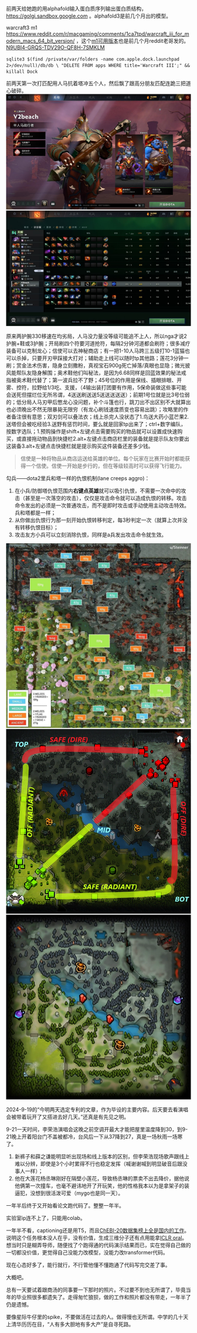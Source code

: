 <!-- ex_nolevel -->
前两天给她跑的用alphafold输入蛋白质序列输出蛋白质结构，https://golgi.sandbox.google.com 。alphafold3是前几个月出的模型。

warcraft3 m1 https://www.reddit.com/r/macgaming/comments/1ca7tpd/warcraft_iii_for_modern_macs_64_bit_version/ ，这个[m1可用版本](https://archive.org/details/warcraft-iii-ptr-1.31.1.12173-mac)也是前几个月reddit老哥发的。[N9UBI4-GRQS-TDV29O-QF8H-7SMKLM](https://www.ownedcore.com/forums/news/community-chat/gaming-chat/58461-warcraft-3-frozen-throne-cd-keys.html)

`sqlite3 $(find /private/var/folders -name com.apple.dock.launchpad 2>/dev/null)/db/db \ "DELETE FROM apps WHERE title='Warcraft III';" && killall Dock`

前两天第一次打匹配用人马抗着塔冲五个人，然后飘了跟高分朋友匹配连跪三把道心破碎。  
![出道即巅峰，第一把人马鱼苗局爽杀](/assets/20240921164255_1.jpg)  
![刃甲龙心法衣](/assets/20240923020210_1.jpg)  

原来两护腕330移速在均劣局，人马没力量没等级可能追不上人，所以nga才说2护腕+鞋或3护腕；开局刷四个符要河道抢符，每隔2分钟河道都会刷符；很多减疗装备可以克制龙心；信使可以去神秘商店；有一把1-10人马跨三五级打10-1蓝猫也可以杀掉，只要开刃甲踩接大打对；辅助走上线可以随时tp其他路；莲花3分钟一刷；赏金法术伤害，隐身立刻撒粉，真视宝石900g死亡掉落/真眼也显隐；微光披风能帮队友隐身解围；奥术鞋他们叫秘法，是因为6.68同样是回蓝效果的秘法戒指被奥术鞋代替了；第一波兵拉不了野；45号位的作用是保线、插眼排眼、开雾、控符，拉野给1/3吃、支援，（4输出装打团要有作用，5保命装做这些事可能会送死但摆烂位无所吊谓，4送送刷送送5送送送送送）；前期1号位就是比3号位弱的；低分局人马刃甲后憋龙心没问题，补个斗篷也行，跳刀出不出区别不大就算出也必须晚出不然无限暴毙无限穷（有龙心刷钱速度质变也容易出跳）；攻略里的作者备注很有意思；双刃剑可以叠法衣；线上杀完人没状态了1.鸟送大药小蓝芒果2.送塔但会被吃经验3.送野有惩罚时间，要么就是回家tp出来了；ctrl+数字编队，按数字选队；1.预购操作是shift+左键点击需要购买的物品就可以设置成快速购买，或直接拖动物品到快捷栏2.alt+左键点击商店栏里的装备就是提示队友你要出这装备3.alt+左键点击快捷栏就是提示购买这件装备还差多少钱。    
>信使是一种将物品从商店运送给英雄的单位。每个玩家在比赛开始时都能获得一个信使。信使一开始是步行的，但在等级较高时可以获得飞行能力。

勾兵——dota2里兵和塔一样的仇恨机制(lane creeps aggro)：
1. 在小兵/防御塔仇恨范围内**右键点英雄**就可以吸引仇恨，不需要一次命中的攻击（甚至是一次落空的攻击），仅仅是攻击命令就可以造成仇恨的转移。攻击命令发出的必须是一次普通攻击，而不是即时攻击或手动使用主动攻击特效。兵和塔都是一样；
2. 从你做出仇恨行为那一刻开始仇恨转移判定，每3秒判定一次（就算上次并没有转移仇恨目标）；
3. 攻击友方小兵可以立刻消除仇恨，同样是a兵发出攻击命令就生效。

![neutral creeps](/assets/8xQopax-clixZyT3cSv7-v7.jpg)  
![lanes](/assets/Minimap_Lanes.webp)  
![Bounty runes in gold; Wisdom Runes in purple; Power Runes represented by red Haste Runes](/assets/Rune_Spawns.webp)  

2024-9-19的“今明两天选定专利的文章，作为毕设的主要内容。后天要去看演唱会被带着玩开了又搭进去好几天。”还真是有先见之明。  

9-21一天时间，李荣浩演唱会这晚之前空调开最大才能把屋里温度降到30，到9-21晚上开着阳台门不盖被都冷，台风后一下从37降到27，真是一场秋雨一场寒了。  
1. 新裤子和薛之谦能明显听出现场和线上版本的区别，但李荣浩现场歌声跟线上难以分辨，即使是3个小时累得不行也稳定发挥（喊谢谢喊到明显破音后跟没事人一样）；
2. 他在大莲花杨丞琳刚好在隔壁小莲花，导致杨丞琳的票卖不出去降价，据他说他俩第一次撞车，也毫不避讳地开了开玩笑，他的性格我本以为是拿架子的装逼犯，没想到很活泼可爱（mygo也是同一天）。

一年半后终于又开始看论文跑代码了。整整一年半。

实验室ip连不上了，只能用colab。

一年半不看，captioning还是用T5，而且[ChEBI-20数据集榜上全是国内的工作](https://paperswithcode.com/sota/molecule-captioning-on-chebi-20)。说明这个任务根本没人在乎，没有价值，生成三维分子还有点用能拿[ICLR oral](https://openreview.net/forum?id=NSVtmmzeRB)。想当时只是糊弄导师，随便找了个跑得通的代码演示结果而已，实在觉得自己做的一切都没价值，更觉得自己没能力改模型，没能力改transformer代码。

现在心态好多了，能行就行，不行管他懂不懂跑通了代码写完交差了事。

大概吧。

总有一天要试着跟商汤的同事要一下那时的照片。不过要不到也无所谓了，毕竟当年的毕业照很多都遗失了。走得匆忙狼狈，做的工作和照片都没有带走，一年半了仍是遗憾。

要像星际牛仔里的spike，不要做活在过去的人。做得慢也无所谓。中学的几十天上清华历历在目，“人有多大胆地有多大产”是自寻死路。